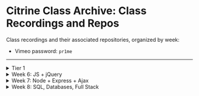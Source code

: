 # Citrine Class Archive: Class Recordings and Repos

Class recordings and their associated repositories, organized by week: 

  - Vimeo password: `pr1me`

---

<details>
  <summary>Tier 1</summary>

  * Videos:
    * [Week 1](https://vimeo.com/800640028)
    * [Week 2](https://vimeo.com/804059749)
    * [Week 3](https://vimeo.com/807952186)
    * [Week 4](https://vimeo.com/808843801)
    * [Week 5](https://vimeo.com/811366851)
</details>

<details>
  <summary>Week 6: JS + jQuery</summary>

  ##### Monday - 03/27:
  * Repo:
    * [js-foundations](https://github.com/PrimeAcademy/citrine-js-foundations)
  * Videos:
    * [Welcome!](https://vimeo.com/813680305)
    * [Syllabus + Tier 2 Expectations](https://vimeo.com/813682698)
    * [Expressions and Values](https://vimeo.com/813686423)
    * [Control Flow and Data Modeling](https://vimeo.com/813688902)
    * [Nested `for...of` Loops](https://vimeo.com/813718292)

  ##### Tuesday - 03/28:
  * Repos:
    * [t1-code-challenge-live-solve](https://github.com/PrimeAcademy/citrine-tier-1-code-challenge-live-solve)
    * [bonus-calculator-live-solve](https://github.com/PrimeAcademy/citrine-bonus-calculator-group-project-1-live-solve)
  * Videos:
    * [Tier 1 Code Challenge Solve](https://vimeo.com/813718900)
    * [Bonus Calculator Solve](https://vimeo.com/813722201)

  ##### Wednesday - 03/29:
  * Videos:
    * [Intro to Whiteboarding](https://vimeo.com/813858566)
    * [Debugging: Matt's Demo and Andrew's Debugging Adventure](https://vimeo.com/813859477)

  ##### Thursday - 03/30:
  * Repos:
    * [html-dom](https://github.com/PrimeAcademy/citrine-html-dom)
    * [event-driven-programming](https://github.com/PrimeAcademy/citrine-event-driven-programming)
    * [event-delegation](https://github.com/PrimeAcademy/citrine-event-delegation)
  * Videos:
    * [Debugging Presentations](https://vimeo.com/813865663)
    * [Foundational Concepts of HTML, CSS, and The DOM](https://vimeo.com/813869379)
    * [Event-Driven Programming w/ jQuery](https://vimeo.com/813869818)
    * [Event Delegation w/ jQuery](https://vimeo.com/813870434)

  ##### Friday - 03/31:
  * Repos:
    * [color-blocks-solve](https://github.com/PrimeAcademy/citrine-color-blocks-solve)
    * [jquery-app](https://github.com/PrimeAcademy/citrine-jquery-app) 👈 jQuery Cheat Sheet in `README.md`
  * Videos:
    * [Color Blocks Solve](https://vimeo.com/813891453)
    * [Forms, Inputs, and `event.preventDefault()`](https://vimeo.com/813892009)
    * [Making an App](https://vimeo.com/813892311)

</details>

<details>
  <summary>Week 7: Node + Express + Ajax</summary>

  ##### Monday - 04/03:
  * Repos:
    * [jquery-salary-calculator-solve](https://github.com/PrimeAcademy/citrine-jquery-salary-calculator-solve)
    * [jquery-salary-calculator-solved-with-state](https://github.com/PrimeAcademy/citrine-jquery-salary-calculator-solved-with-state)
  * Videos:
    * [Salary Calculator Solve: Part 1](https://vimeo.com/815026203)
    * [Salary Calculator Solve: Part 2](https://vimeo.com/815026139)
    * [Event --> State --> Render](https://vimeo.com/815026079)

  ##### Tuesday - 04/04:
  * Repos:
    * [guess-who-solve](https://github.com/PrimeAcademy/citrine-guess-who-1-solve)
    * [node-intro](https://github.com/PrimeAcademy/citrine-node-intro)
    * [js-in-node-vs-browser](https://github.com/PrimeAcademy/citrine-emu-friends)
    * [express-server](https://github.com/PrimeAcademy/citrine-express-server) 👈 need some express boilerplate?
  * Videos:
    * [Career Dev: Mentorship Overview](https://vimeo.com/815027075)
    * [The Stack](https://vimeo.com/815027038)
    * [Node: Another JS Runtime](https://vimeo.com/815026979)
    * [Server: Using the Express Library to Make One](https://vimeo.com/815026911)

  ##### Wednesday - 04/05:
  * Repos:
    * [ajax-get](https://github.com/PrimeAcademy/citrine-the-express-express-ajax-example)
    * [ajax-post](https://github.com/PrimeAcademy/citrine-the-express-express-ajax-post)
  * Videos:
    * [Q&A w/ Conceptual Drawing About Servers](https://vimeo.com/815066904)
    * [Making a GET Request from Client-Side](https://vimeo.com/815156937)
    * [Making a POST Request from Client-Side](https://vimeo.com/815154923)

  ##### Thursday - 04/06:
  * Repo:
    * [client-server-get-post-review](https://github.com/PrimeAcademy/citrine-client-server-get-post-review) 👈 live solve of Server-Side Inventory + excalidraw diagram of GET/POST in `README.md`
  * Videos:
    * [Client/Sever Get/Post Review: Part 1](https://vimeo.com/815861365)
    * [Client/Sever Get/Post Review: Part 2](https://vimeo.com/815860571)

  ##### Friday - 04/07:
  * Repo:
    * [Group Number Guessing Game Solve](https://github.com/PrimeAcademy/citrine-group-number-guessing-game-solve)
  * Videos:
    * None
</details>

<details>
  <summary>Week 8: SQL, Databases, Full Stack</summary>

  ##### Monday - 04/10:
  * Repos:
    * [Weekend Jquery Server Calculator Live Solve](https://github.com/PrimeAcademy/citrine-weekend-jquery-server-calculator-solve)
    * [Express Routers Example](https://github.com/PrimeAcademy/citrine-express-routers)
  * Videos:
    * [Weekend Jquery Server Calculator Live Solve](https://vimeo.com/manage/videos/816293470)
    * TBD: Express Routers Example
  ##### Tuesday - 04/11:
  * Repos:
    * TBD
  * Videos:
    * TBD

  ##### Wednesday - 04/12:
  * Repos:
    * TBD
  * Videos:
    * TBD

  ##### Thursday - 04/13:
  * Repos:
    * TBD
  * Videos:
    * TBD

  ##### Friday - 04/14:
  * Repos:
    * TBD
  * Videos:
    * TBD

</details>







